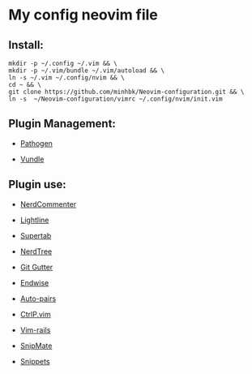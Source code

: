 <h1>My config neovim file</h1>

<h2>Install:</h2>

```
mkdir -p ~/.config ~/.vim && \
mkdir -p ~/.vim/bundle ~/.vim/autoload && \
ln -s ~/.vim ~/.config/nvim && \
cd ~ && \
git clone https://github.com/minhbk/Neovim-configuration.git && \
ln -s  ~/Neovim-configuration/vimrc ~/.config/nvim/init.vim
```

<h2>Plugin Management:</h2>

* [Pathogen](https://github.com/tpope/vim-pathogen)

* [Vundle](https://github.com/VundleVim/Vundle.vim)


<h2>Plugin use:</h2>

* [NerdCommenter](https://github.com/scrooloose/nerdcommenter)

* [Lightline](https://github.com/itchyny/lightline.vim)

* [Supertab](https://github.com/ervandew/supertab)

* [NerdTree](https://github.com/scrooloose/nerdtree)

* [Git Gutter](https://github.com/airblade/vim-gitgutter)

* [Endwise](https://github.com/tpope/vim-endwise)

* [Auto-pairs](https://github.com/jiangmiao/auto-pairs)

* [CtrlP.vim](https://github.com/ctrlpvim/ctrlp.vim)

* [Vim-rails](https://github.com/tpope/vim-rails)

* [SnipMate](https://github.com/garbas/vim-snipmate)

* [Snippets](https://github.com/honza/vim-snippets)
